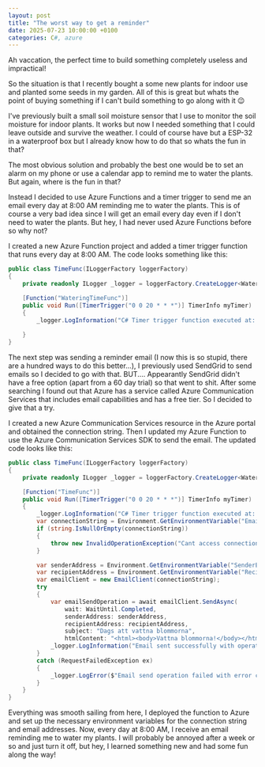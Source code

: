 ```yaml
---
layout: post
title: "The worst way to get a reminder"
date: 2025-07-23 10:00:00 +0100
categories: C#, azure
---
```


Ah vaccation, the perfect time to build something completely useless and impractical! 

So the situation is that I recently bought a some new plants for indoor use and planted some seeds in my garden. All of this is great but whats the point of buying something if I can't build something to go along with it 😉

I've previously built a small soil moisture sensor that I use to monitor the soil moisture for indoor plants. It works but now I needed something that I could leave outside and survive the weather. I could of course have but a ESP-32 in a waterproof box but I already know how to do that so whats the fun in that?

The most obvious solution and probably the best one would be to set an alarm on my phone or use a calendar app to remind me to water the plants. But again, where is the fun in that?

Instead I decided to use Azure Functions and a timer trigger to send me an email every day at 8:00 AM reminding me to water the plants. This is of course a very bad idea since I will get an email every day even if I don't need to water the plants. But hey, I had never used Azure Functions before so why not?


I created a new Azure Function project and added a timer trigger function that runs every day at 8:00 AM. The code looks something like this:

```csharp
public class TimeFunc(ILoggerFactory loggerFactory)
{
    private readonly ILogger _logger = loggerFactory.CreateLogger<WateringTimeFunc>();

    [Function("WateringTimeFunc")]
    public void Run([TimerTrigger("0 0 20 * * *")] TimerInfo myTimer)
    {
        _logger.LogInformation("C# Timer trigger function executed at: {executionTime}", DateTime.Now);
       
    }
} 
```

The next step was sending a reminder email (I now this is so stupid, there are a hundred ways to do this better...), I previously used SendGrid to send emails so I decided to go with that. BUT.... Appearantly SendGrid didn't have a free option (apart from a 60 day trial) so that went to shit. After some searching I found out that Azure has a service called Azure Communication Services that includes email capabilities and has a free tier. So I decided to give that a try.

I created a new Azure Communication Services resource in the Azure portal and obtained the connection string. Then I updated my Azure Function to use the Azure Communication Services SDK to send the email. The updated code looks like this:

```csharp
public class TimeFunc(ILoggerFactory loggerFactory)
{
    private readonly ILogger _logger = loggerFactory.CreateLogger<WateringTimeFunc>();

    [Function("TimeFunc")]
    public void Run([TimerTrigger("0 0 20 * * *")] TimerInfo myTimer)
    {
        _logger.LogInformation("C# Timer trigger function executed at: {executionTime}", DateTime.Now);
        var connectionString = Environment.GetEnvironmentVariable("EmailPrimary");
        if (string.IsNullOrEmpty(connectionString))
        {
            throw new InvalidOperationException("Cant access connection string.");
        }

        var senderAddress = Environment.GetEnvironmentVariable("SenderEmailAddress");
        var recipientAddress = Environment.GetEnvironmentVariable("RecipientEmailAddress");
        var emailClient = new EmailClient(connectionString);
        try
        {
            var emailSendOperation = await emailClient.SendAsync(
                wait: WaitUntil.Completed,
                senderAddress: senderAddress,
                recipientAddress: recipientAddress,
                subject: "Dags att vattna blommorna",
                htmlContent: "<html><body>Vattna blommorna!</body></html>");
            _logger.LogInformation("Email sent successfully with operation ID: {operationId}", emailSendOperation.Id);
        }
        catch (RequestFailedException ex)
        {
            _logger.LogError($"Email send operation failed with error code: {ex.ErrorCode}, message: {ex.Message}");
        }
    }
} 
``` 

Everything was smooth sailing from here, I deployed the function to Azure and set up the necessary environment variables for the connection string and email addresses. Now, every day at 8:00 AM, I receive an email reminding me to water my plants. I will probably be annoyed after a week or so and just turn it off, but hey, I learned something new and had some fun along the way!